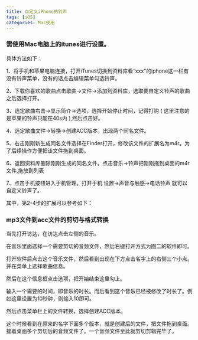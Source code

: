 ```yaml
---
title: 自定义iPhone的铃声
tags: [iOS]
categories: Mac使用
---
```



### 需使用Mac电脑上的itunes进行设置。

具体方法如下：

1、将手机和苹果电脑连接，打开iTunes切换到资料库看“xxx"的iphone这一栏有没有铃声菜单，没有的话点击编辑菜单勾选铃声。

2、下载你喜欢的歌曲点击歌曲->文件->添加到资料库，选取要自定义铃声的歌曲之后选择打开。

3、选定歌曲右击->显示简介->选项，选择开始停止时间，记得打钩 ( 这里注意的是苹果的铃声只能在40s内 ),然后点击好。

4、选定歌曲文件->转换->创建ACC版本，出现两个同名文件。

5、右击刚刚新生成同名文件选择在Finder打开，修改该文件的扩展名为m4r。为了后续操作方便把该文件拖到桌面。

6、返回资料库删除刚刚生成的同名文件。点击音乐->铃声把刚刚拖到桌面的m4r文件,拖放到列表

7、点击手机按钮进入手机管理。打开手机 设置->声音与触感->电话铃声 就可以自定义铃声了。


其中，第2-4步的扩展可以参考如下：

### mp3文件到acc文件的剪切与格式转换

当先打开访达，在访达点击左侧的音乐。

在音乐里面选择一个需要剪切的音频文件，然后右键打开方式为图二的软件即可。

打开软件后点击这个音乐文件，然后看到出现在下方点击名字上的右侧三个小点。并在菜单上选择歌曲信息。

然后在这个信息框点击选项，把开始结束这里勾上。

输入一个需要的时间，即音乐的时长。而后看到这个音乐已经被修改了时长了。例如这里设置为10秒钟，则输入10即可。

然后点击菜单栏上的文件转换，选择创建ACC版本。

这个时候看到在原来的名字下面多个版本，就是创建后的文件，把文件拖到桌面。接着桌面多个剪切后的音频文件了。一个音频文件至此就剪切剪辑完毕了。


